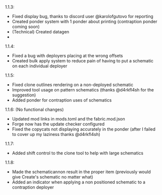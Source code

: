 1.1.3:
- Fixed display bug, thanks to discord user @karolofgutovo for reporting
- Created ponder system with 1 ponder about printing (contraption ponder coming soon)
- (Technical) Created datagen
- 
1.1.4:
- Fixed a bug with deployers placing at the wrong offsets
- Created bulk apply system to reduce pain of having to put a schematic on each individual deployer

1.1.5:
- Fixed clone outlines rendering on a non-deployed schematic
- Improved tool usage on pattern schematics (thanks @d4rkfl4sh for the suggestion)
- Added ponder for contraption uses of schematics

1.1.6: (No functional changes)
- Updated mod links in mods.toml and the fabric.mod.json
- Forge now has the update checker configured
- Fixed the copycats not displaying accurately in the ponder (after I failed to cover up my laziness thanks @d4rkfl4sh)

1.1.7:
- Added shift control to the clone tool to help with large schematics

1.1.8:
- Made the schematicannon result in the proper item (previously would give Create's schematic no matter what)
- Added an indicator when applying a non positioned schematic to a contraption deployer
